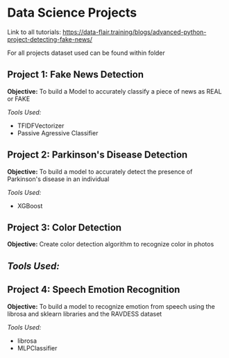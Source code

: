 # Data Science Projects

Link to all tutorials: https://data-flair.training/blogs/advanced-python-project-detecting-fake-news/

For all projects dataset used can be found within folder 

## Project 1: Fake News Detection

**Objective:** To build a Model to accurately classify a piece of news as REAL or FAKE

*Tools Used:*
- TFIDFVectorizer
- Passive Agressive Classifier

## Project 2: Parkinson's Disease Detection

**Objective:** To build a model to accurately detect the presence of Parkinson's disease in an individual

*Tools Used:*
- XGBoost

## Project 3: Color Detection

**Objective:** Create color detection algorithm to recognize color in photos

*Tools Used:*
- 

## Project 4: Speech Emotion Recognition

**Objective:** To build a model to recognize emotion from speech using the librosa and sklearn libraries and the RAVDESS dataset

*Tools Used:*
- librosa 
- MLPClassifier



